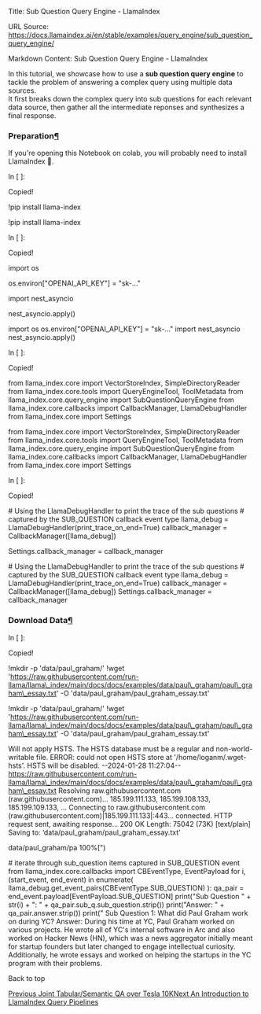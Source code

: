 Title: Sub Question Query Engine - LlamaIndex

URL Source: https://docs.llamaindex.ai/en/stable/examples/query_engine/sub_question_query_engine/

Markdown Content:
Sub Question Query Engine - LlamaIndex


In this tutorial, we showcase how to use a **sub question query engine** to tackle the problem of answering a complex query using multiple data sources.  
It first breaks down the complex query into sub questions for each relevant data source, then gather all the intermediate reponses and synthesizes a final response.

### Preparation[¶](https://docs.llamaindex.ai/en/stable/examples/query_engine/sub_question_query_engine/#preparation)

If you're opening this Notebook on colab, you will probably need to install LlamaIndex 🦙.

In \[ \]:

Copied!

!pip install llama\-index

!pip install llama-index

In \[ \]:

Copied!

import os

os.environ\["OPENAI\_API\_KEY"\] \= "sk-..."

import nest\_asyncio

nest\_asyncio.apply()

import os os.environ\["OPENAI\_API\_KEY"\] = "sk-..." import nest\_asyncio nest\_asyncio.apply()

In \[ \]:

Copied!

from llama\_index.core import VectorStoreIndex, SimpleDirectoryReader
from llama\_index.core.tools import QueryEngineTool, ToolMetadata
from llama\_index.core.query\_engine import SubQuestionQueryEngine
from llama\_index.core.callbacks import CallbackManager, LlamaDebugHandler
from llama\_index.core import Settings

from llama\_index.core import VectorStoreIndex, SimpleDirectoryReader from llama\_index.core.tools import QueryEngineTool, ToolMetadata from llama\_index.core.query\_engine import SubQuestionQueryEngine from llama\_index.core.callbacks import CallbackManager, LlamaDebugHandler from llama\_index.core import Settings

In \[ \]:

Copied!

\# Using the LlamaDebugHandler to print the trace of the sub questions
\# captured by the SUB\_QUESTION callback event type
llama\_debug \= LlamaDebugHandler(print\_trace\_on\_end\=True)
callback\_manager \= CallbackManager(\[llama\_debug\])

Settings.callback\_manager \= callback\_manager

\# Using the LlamaDebugHandler to print the trace of the sub questions # captured by the SUB\_QUESTION callback event type llama\_debug = LlamaDebugHandler(print\_trace\_on\_end=True) callback\_manager = CallbackManager(\[llama\_debug\]) Settings.callback\_manager = callback\_manager

### Download Data[¶](https://docs.llamaindex.ai/en/stable/examples/query_engine/sub_question_query_engine/#download-data)

In \[ \]:

Copied!

!mkdir \-p 'data/paul\_graham/'
!wget 'https://raw.githubusercontent.com/run-llama/llama\_index/main/docs/docs/examples/data/paul\_graham/paul\_graham\_essay.txt' \-O 'data/paul\_graham/paul\_graham\_essay.txt'

!mkdir -p 'data/paul\_graham/' !wget 'https://raw.githubusercontent.com/run-llama/llama\_index/main/docs/docs/examples/data/paul\_graham/paul\_graham\_essay.txt' -O 'data/paul\_graham/paul\_graham\_essay.txt'

Will not apply HSTS. The HSTS database must be a regular and non-world-writable file.
ERROR: could not open HSTS store at '/home/loganm/.wget-hsts'. HSTS will be disabled.
--2024-01-28 11:27:04--  https://raw.githubusercontent.com/run-llama/llama\_index/main/docs/docs/examples/data/paul\_graham/paul\_graham\_essay.txt
Resolving raw.githubusercontent.com (raw.githubusercontent.com)... 185.199.111.133, 185.199.108.133, 185.199.109.133, ...
Connecting to raw.githubusercontent.com (raw.githubusercontent.com)|185.199.111.133|:443... connected.
HTTP request sent, awaiting response... 200 OK
Length: 75042 (73K) \[text/plain\]
Saving to: ‘data/paul\_graham/paul\_graham\_essay.txt’

data/paul\_graham/pa 100%\[")

\# iterate through sub\_question items captured in SUB\_QUESTION event from llama\_index.core.callbacks import CBEventType, EventPayload for i, (start\_event, end\_event) in enumerate( llama\_debug.get\_event\_pairs(CBEventType.SUB\_QUESTION) ): qa\_pair = end\_event.payload\[EventPayload.SUB\_QUESTION\] print("Sub Question " + str(i) + ": " + qa\_pair.sub\_q.sub\_question.strip()) print("Answer: " + qa\_pair.answer.strip()) print("
Sub Question 1: What did Paul Graham work on during YC?
Answer: During his time at YC, Paul Graham worked on various projects. He wrote all of YC's internal software in Arc and also worked on Hacker News (HN), which was a news aggregator initially meant for startup founders but later changed to engage intellectual curiosity. Additionally, he wrote essays and worked on helping the startups in the YC program with their problems.


Back to top

[Previous Joint Tabular/Semantic QA over Tesla 10K](https://docs.llamaindex.ai/en/stable/examples/query_engine/sec_tables/tesla_10q_table/)[Next An Introduction to LlamaIndex Query Pipelines](https://docs.llamaindex.ai/en/stable/examples/pipeline/query_pipeline/)
